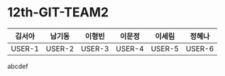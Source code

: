 # 12th-GIT-TEAM2
| 김서아    | 남기동    | 이형빈    | 이문정    | 이세림    | 정혜나    |
|--------|--------|--------|--------|--------|--------|
| USER-1 | USER-2 | USER-3 | USER-4 | USER-5 | USER-6 |

abcdef
